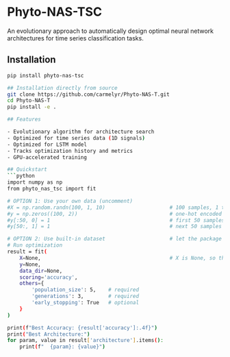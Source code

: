 # Phyto-NAS-TSC

An evolutionary approach to automatically design optimal neural network architectures for time series classification tasks.

## Installation

```bash
pip install phyto-nas-tsc

## Installation directly from source
git clone https://github.com/carmelyr/Phyto-NAS-T.git
cd Phyto-NAS-T
pip install -e .

## Features

- Evolutionary algorithm for architecture search
- Optimized for time series data (1D signals)
- Optimized for LSTM model
- Tracks optimization history and metrics
- GPU-accelerated training

## Quickstart
```python
import numpy as np
from phyto_nas_tsc import fit

# OPTION 1: Use your own data (uncomment)
#X = np.random.randn(100, 1, 10)                     # 100 samples, 1 timestep, 10 features
#y = np.zeros((100, 2))                              # one-hot encoded labels
#y[:50, 0] = 1                                       # first 50 samples = class 0
#y[50:, 1] = 1                                       # next 50 samples = class 1

# OPTION 2: Use built-in dataset                     # let the package load data automatically
# Run optimization
result = fit(
    X=None,                                          # X is None, so the package will load data
    y=None,                                
    data_dir=None,                      
    scoring='accuracy',                                
    others={
        'population_size': 5,    # required
        'generations': 3,        # required
        'early_stopping': True   # optional
    }
)

print(f"Best Accuracy: {result['accuracy']:.4f}")
print("Best Architecture:")
for param, value in result['architecture'].items():
    print(f"  {param}: {value}")
```